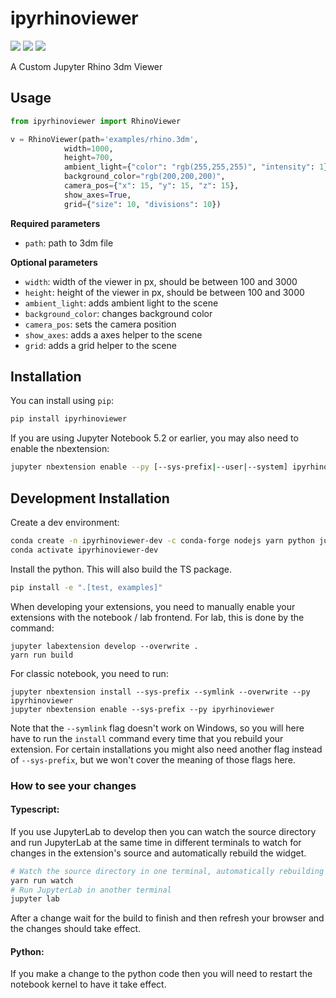 
# ipyrhinoviewer

![](https://img.shields.io/pypi/v/ipyrhinoviewer?color=%23)
![](https://img.shields.io/npm/v/ipyrhinoviewer?color=%23)
![](https://img.shields.io/github/workflow/status/TU-Wien-dataLAB/ipyrhinoviewer/Build)

A Custom Jupyter Rhino 3dm Viewer
## Usage
```python
from ipyrhinoviewer import RhinoViewer

v = RhinoViewer(path='examples/rhino.3dm',
            width=1000,
            height=700,
            ambient_light={"color": "rgb(255,255,255)", "intensity": 1},
            background_color="rgb(200,200,200)",
            camera_pos={"x": 15, "y": 15, "z": 15},
            show_axes=True,
            grid={"size": 10, "divisions": 10})
```
**Required parameters**
* `path`: path to 3dm file

**Optional parameters**
* `width`: width of the viewer in px, should be between 100 and 3000
* `height`: height of the viewer in px, should be between 100 and 3000
* `ambient_light`: adds ambient light to the scene
* `background_color`: changes background color
* `camera_pos`: sets the camera position
* `show_axes`: adds a axes helper to the scene
* `grid`: adds a grid helper to the scene

## Installation

You can install using `pip`:

```bash
pip install ipyrhinoviewer
```

If you are using Jupyter Notebook 5.2 or earlier, you may also need to enable
the nbextension:
```bash
jupyter nbextension enable --py [--sys-prefix|--user|--system] ipyrhinoviewer
```

## Development Installation

Create a dev environment:
```bash
conda create -n ipyrhinoviewer-dev -c conda-forge nodejs yarn python jupyterlab
conda activate ipyrhinoviewer-dev
```

Install the python. This will also build the TS package.
```bash
pip install -e ".[test, examples]"
```

When developing your extensions, you need to manually enable your extensions with the
notebook / lab frontend. For lab, this is done by the command:

```
jupyter labextension develop --overwrite .
yarn run build
```

For classic notebook, you need to run:

```
jupyter nbextension install --sys-prefix --symlink --overwrite --py ipyrhinoviewer
jupyter nbextension enable --sys-prefix --py ipyrhinoviewer
```

Note that the `--symlink` flag doesn't work on Windows, so you will here have to run
the `install` command every time that you rebuild your extension. For certain installations
you might also need another flag instead of `--sys-prefix`, but we won't cover the meaning
of those flags here.

### How to see your changes
#### Typescript:
If you use JupyterLab to develop then you can watch the source directory and run JupyterLab at the same time in different
terminals to watch for changes in the extension's source and automatically rebuild the widget.

```bash
# Watch the source directory in one terminal, automatically rebuilding when needed
yarn run watch
# Run JupyterLab in another terminal
jupyter lab
```

After a change wait for the build to finish and then refresh your browser and the changes should take effect.

#### Python:
If you make a change to the python code then you will need to restart the notebook kernel to have it take effect.
